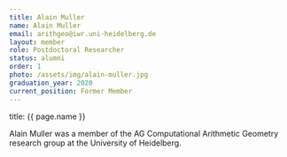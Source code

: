 ```yaml
---
title: Alain Muller
name: Alain Muller
email: arithgeo@iwr.uni-heidelberg.de
layout: member
role: Postdoctoral Researcher
status: alumni
order: 1
photo: /assets/img/alain-muller.jpg
graduation_year: 2020
current_position: Former Member
---
```



title: {{ page.name }}

Alain Muller was a member of the AG Computational Arithmetic Geometry research group at the University of Heidelberg.